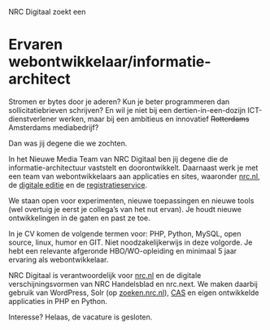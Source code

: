 NRC Digitaal zoekt een
# Ervaren webontwikkelaar/informatie-architect

Stromen er bytes door je aderen? Kun je beter programmeren dan sollicitatiebrieven schrijven? En wil je niet bij een dertien-in-een-dozijn ICT-dienstverlener werken, maar bij een ambitieus en innovatief ~~Rotterdams~~ Amsterdams mediabedrijf?

Dan was jij degene die we zochten.

In het Nieuwe Media Team van NRC Digitaal ben jij degene die de informatie-architectuur vaststelt en doorontwikkelt. Daarnaast werk je met een team van webontwikkelaars aan applicaties en sites, waaronder [nrc.nl](http://www.nrc.nl), de [digitale editie](http://digitaleeditie.nrc.nl) en de [registratieservice](https://login.nrc.nl/).

We staan open voor experimenten, nieuwe toepassingen en nieuwe tools (wel overtuig je eerst je collega’s van het nut ervan). Je houdt nieuwe ontwikkelingen in de gaten en past ze toe.

In je CV komen de volgende termen voor: PHP, Python, MySQL, open source, linux, humor en GIT. Niet noodzakelijkerwijs in deze volgorde. Je hebt een relevante afgeronde HBO/WO-opleiding en minimaal 5 jaar ervaring als webontwikkelaar.

NRC Digitaal is verantwoordelijk voor [nrc.nl](http://www.nrc.nl) en de digitale verschijningsvormen van NRC Handelsblad en nrc.next. We maken daarbij gebruik van WordPress, Solr (op [zoeken.nrc.nl](http://zoeken.nrc.nl/?q=ondersteboven)), [CAS](http://en.wikipedia.org/wiki/Central_Authentication_Service) en eigen ontwikkelde applicaties in PHP en Python.

Interesse? Helaas, de vacature is gesloten.
